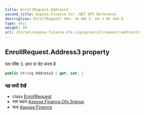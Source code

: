```yaml
---
title: EnrollRequest.Address3
second_title: Aspose.Finance for .NET API Reference
description: EnrollRequest संपत्त. पत पंक्त 3. प्रप्त य सेट करत है
type: docs
weight: 50
url: /hi/net/aspose.finance.ofx.signup/enrollrequest/address3/
---
```

## EnrollRequest.Address3 property

पता पंक्ति 3. प्राप्त या सेट करता है

```csharp
public string Address3 { get; set; }
```

### यह सभी देखें

* class [EnrollRequest](../)
* नाम स्थान [Aspose.Finance.Ofx.Signup](../../enrollrequest/)
* सभा [Aspose.Finance](../../../)


